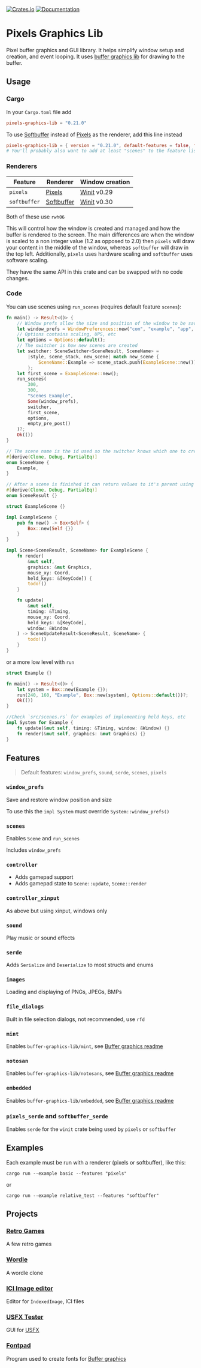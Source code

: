 [![Crates.io](https://img.shields.io/crates/v/pixels-graphics-lib)](https://crates.io/crates/pixels-graphics-lib "Crates.io version")
[![Documentation](https://img.shields.io/docsrs/pixels-graphics-lib)](https://docs.rs/pixels-graphics-lib "Documentation")

# Pixels Graphics Lib

Pixel buffer graphics and GUI library. It helps simplify window setup and creation, and event looping.
It uses [buffer graphics lib](https://github.com/emmabritton/buffer-graphics-lib) for drawing to the buffer.

## Usage

### Cargo

In your `Cargo.toml` file add

```toml
pixels-graphics-lib = "0.21.0"
```

To use [Softbuffer](https://github.com/rust-windowing/softbuffer) instead
of [Pixels](https://github.com/parasyte/pixels) as the renderer, add this line instead

```toml
pixels-graphics-lib = { version = "0.21.0", default-features = false, features = ["softbuffer"] }
# You'll probably also want to add at least "scenes" to the feature list
```

### Renderers

| Feature      | Renderer                                                   | Window creation                                        |
|--------------|------------------------------------------------------------|--------------------------------------------------------|
| `pixels`     | [Pixels](https://github.com/parasyte/pixels)               | [Winit](https://github.com/rust-windowing/winit) v0.29 |
| `softbuffer` | [Softbuffer](https://github.com/rust-windowing/softbuffer) | [Winit](https://github.com/rust-windowing/winit) v0.30 |

Both of these use `rwh06`

This will control how the window is created and managed and how the buffer is rendered to the screen. The main
differences are when the window is scaled to a non integer value (1.2 as opposed to 2.0) then `pixels` will draw your
content in the middle of the window, whereas `softbuffer` will draw in the top left. Additionally, `pixels` uses
hardware
scaling and `softbuffer` uses software scaling.

They have the same API in this crate and can be swapped with no code changes.

### Code

You can use scenes using `run_scenes` (requires default feature `scenes`):

```rust
fn main() -> Result<()> {
    // Window prefs allow the size and position of the window to be saved and restored
    let window_prefs = WindowPreferences::new("com", "example", "app", 1)?;
    // Options contains scaling, UPS, etc
    let options = Options::default();
    // The switcher is how new scenes are created
    let switcher: SceneSwitcher<SceneResult, SceneName> =
        |style, scene_stack, new_scene| match new_scene {
            SceneName::Example => scene_stack.push(ExampleScene::new()),
        };
    let first_scene = ExampleScene::new();
    run_scenes(
        300,
        300,
        "Scenes Example",
        Some(window_prefs),
        switcher,
        first_scene,
        options,
        empty_pre_post()
    )?;
    Ok(())
}

// The scene name is the id used so the switcher knows which one to create
#[derive(Clone, Debug, PartialEq)]
enum SceneName {
    Example,
}

// After a scene is finished it can return values to it's parent using scene result
#[derive(Clone, Debug, PartialEq)]
enum SceneResult {}

struct ExampleScene {}

impl ExampleScene {
    pub fn new() -> Box<Self> {
        Box::new(Self {})
    }
}

impl Scene<SceneResult, SceneName> for ExampleScene {
    fn render(
        &mut self,
        graphics: &mut Graphics,
        mouse_xy: Coord,
        held_keys: &[KeyCode]) {
        todo!()
    }

    fn update(
        &mut self,
        timing: &Timing,
        mouse_xy: Coord,
        held_keys: &[KeyCode],
        window: &Window
    ) -> SceneUpdateResult<SceneResult, SceneName> {
        todo!()
    }
}
```

or a more low level with `run`

```rust
struct Example {}

fn main() -> Result<()> {
    let system = Box::new(Example {});
    run(240, 160, "Example", Box::new(system), Options::default())?;
    Ok(())
}

//Check `src/scenes.rs` for examples of implementing held keys, etc
impl System for Example {
    fn update(&mut self, timing: &Timing, window: &Window) {}
    fn render(&mut self, graphics: &mut Graphics) {}
}
```

## Features

> Default features: `window_prefs`, `sound`, `serde`, `scenes`, `pixels`

### `window_prefs`

Save and restore window position and size

To use this the `impl System` must override `System::window_prefs()`

### `scenes`

Enables `Scene` and `run_scenes`

Includes `window_prefs`

### `controller`

* Adds gamepad support
* Adds gamepad state to `Scene::update`, `Scene::render`

### `controller_xinput`

As above but using xinput, windows only

### `sound`

Play music or sound effects

### `serde`

Adds `Serialize` and `Deserialize` to most structs and enums

### `images`

Loading and displaying of PNGs, JPEGs, BMPs

### `file_dialogs`

Built in file selection dialogs, not recommended, use `rfd`

### `mint`

Enables `buffer-graphics-lib/mint`,
see [Buffer graphics readme](https://github.com/emmabritton/buffer-graphics-lib?tab=readme-ov-file#features)

### `notosan`

Enables `buffer-graphics-lib/notosans`,
see [Buffer graphics readme](https://github.com/emmabritton/buffer-graphics-lib?tab=readme-ov-file#features)

### `embedded`

Enables `buffer-graphics-lib/embedded`,
see [Buffer graphics readme](https://github.com/emmabritton/buffer-graphics-lib?tab=readme-ov-file#features)

### `pixels_serde` and `softbuffer_serde`

Enables `serde` for the `winit` crate being used by `pixels` or `softbuffer`

## Examples

Each example must be run with a renderer (pixels or softbuffer), like this:

`cargo run --example basic --features "pixels"`

or

`cargo run --example relative_test --features "softbuffer"`

## Projects

### [Retro Games](https://github.com/emmabritton/retro-games)

A few retro games

### [Wordle](https://github.com/emmabritton/wordle)

A wordle clone

### [ICI Image editor](https://github.com/emmabritton/ici-image-editor)

Editor for `IndexedImage`, ICI files

### [USFX Tester](https://github.com/emmabritton/uxfs-test)

GUI for [USFX](https://github.com/tversteeg/usfx)

### [Fontpad](https://github.com/emmabritton/fontpad)

Program used to create fonts for [Buffer graphics](https://github.com/emmabritton/buffer-graphics-lib)